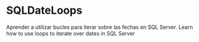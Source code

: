 # SQLDateLoops
Aprender a utilizar bucles para iterar sobre las fechas en SQL Server. Learn how to use loops to iterate over dates in SQL Server 
